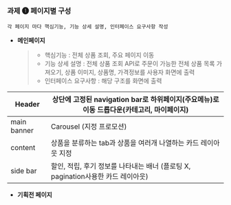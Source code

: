 ### 과제 &#10102; 페이지별 구성 

``
각 페이지 마다 핵심기능, 기능 상세 설명, 인터페이스 요구사항 작성
``

- **메인페이지**
    
    > - 핵심기능 : 전체 상품 조회, 주요 페이지 이동 
    > - 기능 상세 설명 : 전체 상품 조회 API로 주문이 가능한 전체 상품 목록 가져오기, 상품 이미지, 상품명, 가격정보를 사용자 화면에 출력 
    > - 인터페이스 요구사항 : 해당 구조를 화면에 출력

| Header | 상단에 고정된 navigation bar로 하위페이지(주요메뉴)로 이동 드롭다운(카테고리, 마이페이지) |
| ------ | ------------------------------------------------------------------------------- |
| main banner | Carousel (지정 프로모션) |
| content | 상품을 분류하는 tab과 상품을 여러개 나열하는 카드 레이아웃 지정 |
| side bar | 할인, 적립, 후기 정보를 나타내는 배너 (플로팅 X, pagination사용한 카드 레이아웃) |

- **기획전 페이지**
